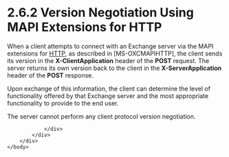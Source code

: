 <html dir="LTR" xmlns:mshelp="http://msdn.microsoft.com/mshelp" xmlns:ddue="http://ddue.schemas.microsoft.com/authoring/2003/5" xmlns:xlink="http://www.w3.org/1999/xlink" xmlns:tool="http://www.microsoft.com/tooltip">
    <head>
        <meta http-equiv="Content-Type" content="text/html; CHARSET=utf-8"></meta>
        <meta name="save" content="history"></meta>
        <title>2.6.2 Version Negotiation Using MAPI Extensions for HTTP</title>
        <xml>
            <mshelp:toctitle title="2.6.2 Version Negotiation Using MAPI Extensions for HTTP"></mshelp:toctitle>
            <mshelp:rltitle title="[MS-OXPROTO]: Version Negotiation Using MAPI Extensions for HTTP"></mshelp:rltitle>
            <mshelp:keyword index="A" term="37727784-dfd7-49f6-a41b-414ab2b85f6b"></mshelp:keyword>
            <mshelp:attr name="DCSext.ContentType" value="open specification"></mshelp:attr>
            <mshelp:attr name="AssetID" value="37727784-dfd7-49f6-a41b-414ab2b85f6b"></mshelp:attr>
            <mshelp:attr name="TopicType" value="kbRef"></mshelp:attr>
            <mshelp:attr name="DCSext.Title" value="[MS-OXPROTO]: Version Negotiation Using MAPI Extensions for HTTP" />
        </xml>
    </head>
    <body>
        <div id="header">
            <h1 class="heading">2.6.2 Version Negotiation Using MAPI Extensions for HTTP</h1>
        </div>
        <div id="mainSection">
            <div id="mainBody">
                <div id="allHistory" class="saveHistory"></div>
                <div id="sectionSection0" class="section" name="collapseableSection">
                    

<p>When a client attempts to connect with an Exchange server
via the MAPI extensions for <a href="f888c37a-d994-4b91-96a5-e88cfbd66bd6.htm#gt_d72f1494-4917-4e9e-a9fd-b8f1b2758dcd">HTTP</a>,
as described in <mshelp:link keywords="d502edcf-0b22-42f2-8500-019f00d60245" tabindex="0">[MS-OXCMAPIHTTP]</mshelp:link>,
the client sends its version in the <b>X-ClientApplication</b> header of the <b>POST</b>
request. The server returns its own version back to the client in the <b>X-ServerApplication</b>
header of the <b>POST</b> response.</p>

<p>Upon exchange of this information, the client can determine
the level of functionality offered by that Exchange server and the most
appropriate functionality to provide to the end user. </p>

<p>The server cannot perform any client protocol version
negotiation.</p>


                </div>
            </div>
        </div>
    </body>
</html>